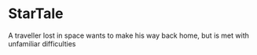 # StarTale
A traveller lost in space wants to make his way back home, but is met with unfamiliar difficulties
